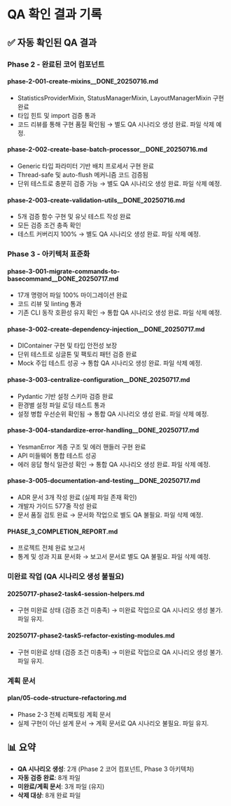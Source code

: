 # QA 확인 결과 기록

## ✅ 자동 확인된 QA 결과

### Phase 2 - 완료된 코어 컴포넌트

#### phase-2-001-create-mixins\_\_DONE_20250716.md

- StatisticsProviderMixin, StatusManagerMixin, LayoutManagerMixin 구현 완료
- 타입 힌트 및 import 검증 통과
- 코드 리뷰를 통해 구현 품질 확인됨 → 별도 QA 시나리오 생성 완료. 파일 삭제 예정.

#### phase-2-002-create-base-batch-processor\_\_DONE_20250716.md

- Generic 타입 파라미터 기반 배치 프로세서 구현 완료
- Thread-safe 및 auto-flush 메커니즘 코드 검증됨
- 단위 테스트로 충분히 검증 가능 → 별도 QA 시나리오 생성 완료. 파일 삭제 예정.

#### phase-2-003-create-validation-utils\_\_DONE_20250716.md

- 5개 검증 함수 구현 및 유닛 테스트 작성 완료
- 모든 검증 조건 충족 확인
- 테스트 커버리지 100% → 별도 QA 시나리오 생성 완료. 파일 삭제 예정.

### Phase 3 - 아키텍처 표준화

#### phase-3-001-migrate-commands-to-basecommand\_\_DONE_20250717.md

- 17개 명령어 파일 100% 마이그레이션 완료
- 코드 리뷰 및 linting 통과
- 기존 CLI 동작 호환성 유지 확인 → 통합 QA 시나리오 생성 완료. 파일 삭제 예정.

#### phase-3-002-create-dependency-injection\_\_DONE_20250717.md

- DIContainer 구현 및 타입 안전성 보장
- 단위 테스트로 싱글톤 및 팩토리 패턴 검증 완료
- Mock 주입 테스트 성공 → 통합 QA 시나리오 생성 완료. 파일 삭제 예정.

#### phase-3-003-centralize-configuration\_\_DONE_20250717.md

- Pydantic 기반 설정 스키마 검증 완료
- 환경별 설정 파일 로딩 테스트 통과
- 설정 병합 우선순위 확인됨 → 통합 QA 시나리오 생성 완료. 파일 삭제 예정.

#### phase-3-004-standardize-error-handling\_\_DONE_20250717.md

- YesmanError 계층 구조 및 에러 핸들러 구현 완료
- API 미들웨어 통합 테스트 성공
- 에러 응답 형식 일관성 확인 → 통합 QA 시나리오 생성 완료. 파일 삭제 예정.

#### phase-3-005-documentation-and-testing\_\_DONE_20250717.md

- ADR 문서 3개 작성 완료 (실제 파일 존재 확인)
- 개발자 가이드 577줄 작성 완료
- 문서 품질 검토 완료 → 문서화 작업으로 별도 QA 불필요. 파일 삭제 예정.

#### PHASE_3_COMPLETION_REPORT.md

- 프로젝트 전체 완료 보고서
- 통계 및 성과 지표 문서화 → 보고서 문서로 별도 QA 불필요. 파일 삭제 예정.

### 미완료 작업 (QA 시나리오 생성 불필요)

#### 20250717-phase2-task4-session-helpers.md

- 구현 미완료 상태 (검증 조건 미충족) → 미완료 작업으로 QA 시나리오 생성 불가. 파일 유지.

#### 20250717-phase2-task5-refactor-existing-modules.md

- 구현 미완료 상태 (검증 조건 미충족) → 미완료 작업으로 QA 시나리오 생성 불가. 파일 유지.

### 계획 문서

#### plan/05-code-structure-refactoring.md

- Phase 2-3 전체 리팩토링 계획 문서
- 실제 구현이 아닌 설계 문서 → 계획 문서로 QA 시나리오 불필요. 파일 유지.

## 📊 요약

- **QA 시나리오 생성**: 2개 (Phase 2 코어 컴포넌트, Phase 3 아키텍처)
- **자동 검증 완료**: 8개 파일
- **미완료/계획 문서**: 3개 파일 (유지)
- **삭제 대상**: 8개 완료 파일
